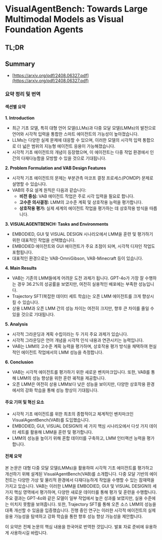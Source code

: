 # VisualAgentBench: Towards Large Multimodal Models as Visual Foundation Agents
## TL;DR
## Summary
- [https://arxiv.org/pdf/2408.06327.pdf](https://arxiv.org/pdf/2408.06327.pdf)

### 요약 정리 및 번역

#### 섹션별 요약

**1. Introduction**
- 최근 기초 모델, 특히 대형 언어 모델(LLMs)과 다중 모달 모델(LMMs)의 발전으로 언어와 시각적 입력을 통합한 스마트 에이전트의 가능성이 높아졌습니다.
- LLMs는 다양한 실제 문제에 대응할 수 있으며, 이러한 모델의 시각적 입력 통합으로 더 넓은 범위의 지능형 에이전트 응용이 가능해졌습니다.
- 시각적 기초 에이전트의 개념이 등장했으며, 이 에이전트는 다중 작업 환경에서 인간의 다재다능함을 모방할 수 있을 것으로 기대됩니다.

**2. Problem Formulation and VAB Design Features**
- 시각적 기초 에이전트의 문제는 부분관측 마코프 결정 프로세스(POMDP) 문제로 설명할 수 있습니다.
- VAB의 주요 설계 원칙은 다음과 같습니다: 
  - **비전 중심:** VAB 에이전트 작업은 주로 시각 입력을 필요로 합니다. 
  - **고수준 의사결정:** LMM의 고수준 계획 및 상호작용 능력을 평가합니다. 
  - **상호작용 평가:** 실제 세계의 에이전트 작업을 평가하는 데 상호작용 방식을 따릅니다.

**3. VISUALAGENTBENCH: Tasks and Environments**
- EMBODIED, GUI 및 VISUAL DESIGN 시나리오에서 LMM을 훈련 및 평가하기 위한 대표적인 작업을 선택했습니다.
- EMBODIED 에이전트와 GUI 에이전트가 주요 초점이 되며, 시각적 디자인 작업도 포함됩니다.
- 대표적인 환경으로는 VAB-OmniGibson, VAB-Minecraft 등이 있습니다.

**4. Main Results**
- VAB는 기존의 LMM들에게 어려운 도전 과제가 됩니다. GPT-4o가 가장 잘 수행하는 경우 36.2%의 성공률을 보였지만, 여전히 실용적인 배포에는 부족한 성능입니다.
- Trajectory SFT(복잡한 데이터 세트 학습)는 오픈 LMM 에이전트를 크게 향상시킬 수 있습니다.
- 상용 LMM과 오픈 LMM 간의 성능 차이는 여전히 크지만, 향후 큰 차이를 줄일 수 있을 것으로 기대됩니다.

**5. Analysis**
- 시각적 그라운딩과 계획 수립이라는 두 가지 주요 과제가 있습니다.
- 시각적 그라운딩은 언어 개념을 시각적 인식 내용과 연관시키는 능력입니다.
- VAB는 LMM의 고수준 계획 능력을 평가하며, 상호작용 평가 방식을 채택하여 현실적인 에이전트 작업에서의 LMM 성능을 측정합니다.

**6. Conclusion**
- VAB는 시각적 에이전트를 평가하기 위한 새로운 벤치마크입니다. 또한, VAB를 통해 LMM의 성능 향상을 위한 훈련 궤적을 제공합니다.
- 오픈 LMM은 여전히 상용 LMM보다 낮은 성능을 보이지만, 다양한 상호작용 환경에서의 강화 학습을 통해 성능 향상이 기대됩니다.

#### 주요 기여 및 혁신 요소
- 시각적 기초 에이전트를 위한 최초의 종합적이고 체계적인 벤치마크인 VisualAgentBench(VAB)를 도입했습니다.
- EMBODIED, GUI, VISUAL DESIGN의 세 가지 핵심 시나리오에서 다섯 가지 데이터 세트를 활용해 LMM을 훈련 및 평가합니다.
- LMM의 성능을 높이기 위해 혼합 데이터를 구축하고, LMM 인터랙션 능력을 평가합니다.

#### 전체 요약
본 논문은 대형 다중 모달 모델(LMMs)을 활용하여 시각적 기초 에이전트를 평가하고 개선하기 위해 설계된 VisualAgentBench(VAB)를 소개합니다. 다중 모달 기반의 에이전트는 다양한 가상 및 물리적 환경에서 다재다능하게 작업을 수행할 수 있는 잠재력을 가지고 있습니다. VAB는 이러한 LMM을 EMBODIED, GUI 및 VISUAL DESIGN의 세 가지 핵심 영역에서 평가하며, 다양한 새로운 데이터를 통해 평가 및 훈련을 수행합니다. 주요 결과는 GPT-4o와 같은 모델이 일부 작업에서 높은 성과를 보였지만, 실용 수준에는 미치지 못함을 보여줍니다. 또한, Trajectory SFT를 통해 오픈 소스 LMM의 성능을 대폭 개선할 수 있음을 입증했습니다. 진행 중인 연구는 이러한 시각적 에이전트의 실제 응용 가능성을 탐색하고 강화 학습을 통한 향후 성능 향상 가능성을 제안합니다.

이 요약은 전체 논문의 핵심 내용을 한국어로 번역한 것입니다. 발표 자료 준비에 유용하게 사용하시길 바랍니다.
